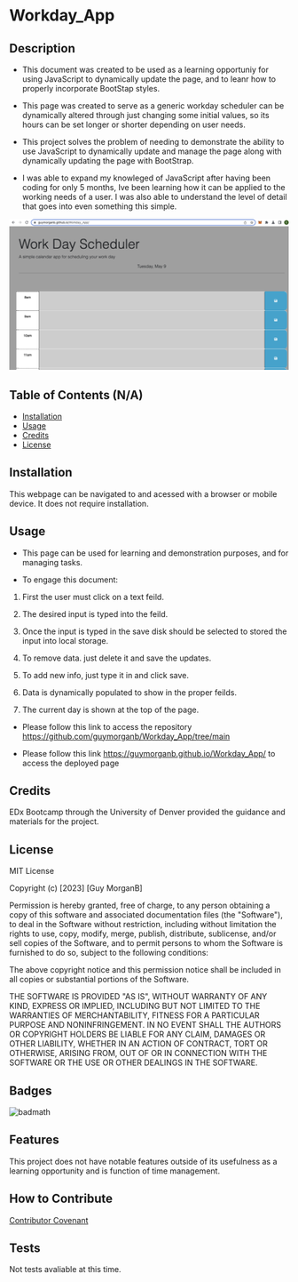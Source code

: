 # Workday_App
## Description

- This document was created to be used as a learning opportuniy for using JavaScript to dynamically update the page, and to leanr how to properly incorporate BootStap styles.

- This page was created to serve as a generic workday scheduler can be dynamically altered through just changing some initial values, so its hours can be set longer or shorter depending on user needs.

- This project solves the problem of needing to demonstrate the ability to use JavaScript to dynamically update and manage the page along with dynamically updating the page with BootStrap.

- I was able to expand my knowleged of JavaScript after having been coding for only 5 months, Ive been learning how it can be applied to the working needs of a user. I was also able to understand the level of detail that goes into even something this simple.

![step 1](https://github.com/guymorganb/Workday_App/blob/main/Assets/Screenshot.png?raw=true)

## Table of Contents (N/A)
- [Installation](#installation)
- [Usage](#usage)
- [Credits](#credits)
- [License](#license)

## Installation

This webpage can be navigated to and acessed with a browser or mobile device. It does not require installation.

## Usage

- This page can be used for learning and demonstration purposes, and for managing tasks. 

- To engage this document: 

1) First the user must click on a text feild. 

2) The desired input is typed into the feild.

3) Once the input is typed in the save disk should be selected to stored the input into local storage.

4) To remove data. just delete it and save the updates.

5) To add new info, just type it in and click save.

6) Data is dynamically populated to show in the proper feilds.

7) The current day is shown at the top of the page.

- Please follow this link to access the repository https://github.com/guymorganb/Workday_App/tree/main


- Please follow this link https://guymorganb.github.io/Workday_App/ to access the deployed page
    

## Credits

EDx Bootcamp through the University of Denver provided the guidance and materials for the project.

## License

MIT License

Copyright (c) [2023] [Guy MorganB]

Permission is hereby granted, free of charge, to any person obtaining a copy
of this software and associated documentation files (the "Software"), to deal
in the Software without restriction, including without limitation the rights
to use, copy, modify, merge, publish, distribute, sublicense, and/or sell
copies of the Software, and to permit persons to whom the Software is
furnished to do so, subject to the following conditions:

The above copyright notice and this permission notice shall be included in all
copies or substantial portions of the Software.

THE SOFTWARE IS PROVIDED "AS IS", WITHOUT WARRANTY OF ANY KIND, EXPRESS OR
IMPLIED, INCLUDING BUT NOT LIMITED TO THE WARRANTIES OF MERCHANTABILITY,
FITNESS FOR A PARTICULAR PURPOSE AND NONINFRINGEMENT. IN NO EVENT SHALL THE
AUTHORS OR COPYRIGHT HOLDERS BE LIABLE FOR ANY CLAIM, DAMAGES OR OTHER
LIABILITY, WHETHER IN AN ACTION OF CONTRACT, TORT OR OTHERWISE, ARISING FROM,
OUT OF OR IN CONNECTION WITH THE SOFTWARE OR THE USE OR OTHER DEALINGS IN THE
SOFTWARE.

## Badges

![badmath](https://img.shields.io/github/license/guymorganb/Workday_App)


## Features

This project does not have notable features outside of its usefulness as a learning opportunity and is function of time management.

## How to Contribute

[Contributor Covenant](https://www.contributor-covenant.org/)

## Tests

Not tests avaliable at this time.
